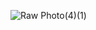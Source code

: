![Raw Photo(4)(1)](https://github.com/user-attachments/assets/2f15dab5-d12e-4f4f-9e0e-2cdc2637659c)
